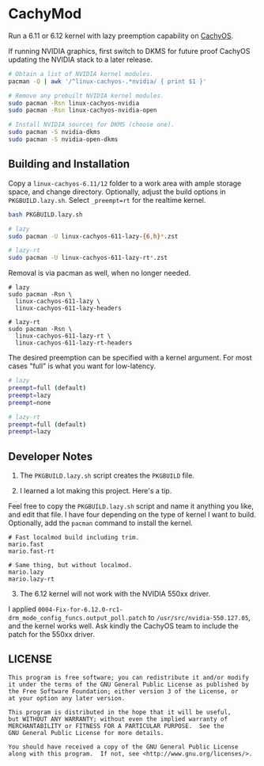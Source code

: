 # CachyMod

Run a 6.11 or 6.12 kernel with lazy preemption capability on [CachyOS](https://cachyos.org/).

If running NVIDIA graphics, first switch to DKMS for future proof CachyOS
updating the NVIDIA stack to a later release.

```bash
# Obtain a list of NVIDIA kernel modules.
pacman -Q | awk '/^linux-cachyos-.*nvidia/ { print $1 }'

# Remove any prebuilt NVIDIA kernel modules.
sudo pacman -Rsn linux-cachyos-nvidia
sudo pacman -Rsn linux-cachyos-nvidia-open

# Install NVIDIA sources for DKMS (choose one).
sudo pacman -S nvidia-dkms
sudo pacman -S nvidia-open-dkms
```

## Building and Installation

Copy a `linux-cachyos-6.11/12` folder to a work area with ample storage space,
and change directory. Optionally, adjust the build options in `PKGBUILD.lazy.sh`.
Select `_preempt=rt` for the realtime kernel.

```bash
bash PKGBUILD.lazy.sh

# lazy
sudo pacman -U linux-cachyos-611-lazy-{6,h}*.zst

# lazy-rt
sudo pacman -U linux-cachyos-611-lazy-rt*.zst
```

Removal is via pacman as well, when no longer needed.

```text
# lazy
sudo pacman -Rsn \
  linux-cachyos-611-lazy \
  linux-cachyos-611-lazy-headers

# lazy-rt
sudo pacman -Rsn \
  linux-cachyos-611-lazy-rt \
  linux-cachyos-611-lazy-rt-headers
```

The desired preemption can be specified with a kernel argument.
For most cases "full" is what you want for low-latency.

```bash
# lazy
preempt=full (default)
preempt=lazy
preempt=none

# lazy-rt
preempt=full (default)
preempt=lazy
```

## Developer Notes

1. The `PKGBUILD.lazy.sh` script creates the `PKGBUILD` file.

2. I learned a lot making this project. Here's a tip.

Feel free to copy the `PKGBUILD.lazy.sh` script and name it
anything you like, and edit that file. I have four depending
on the type of kernel I want to build. Optionally, add the
`pacman` command to install the kernel.

```text
# Fast localmod build including trim.
mario.fast
mario.fast-rt

# Same thing, but without localmod.
mario.lazy
mario.lazy-rt
```

3. The 6.12 kernel will not work with the NVIDIA 550xx driver. 

I applied `0004-Fix-for-6.12.0-rc1-drm_mode_config_funcs.output_poll.patch`
to `/usr/src/nvidia-550.127.05`, and the kernel works well. Ask kindly the
CachyOS team to include the patch for the 550xx driver.

## LICENSE

```text
This program is free software; you can redistribute it and/or modify
it under the terms of the GNU General Public License as published by
the Free Software Foundation; either version 3 of the License, or
at your option any later version.

This program is distributed in the hope that it will be useful,
but WITHOUT ANY WARRANTY; without even the implied warranty of
MERCHANTABILITY or FITNESS FOR A PARTICULAR PURPOSE.  See the
GNU General Public License for more details.

You should have received a copy of the GNU General Public License
along with this program.  If not, see <http://www.gnu.org/licenses/>.
```

